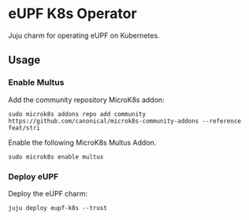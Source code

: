 # eUPF K8s Operator

Juju charm for operating eUPF on Kubernetes.

## Usage

### Enable Multus
Add the community repository MicroK8s addon:

```
sudo microk8s addons repo add community https://github.com/canonical/microk8s-community-addons --reference feat/stri
```

Enable the following MicroK8s Multus Addon.

```
sudo microk8s enable multus
```

### Deploy eUPF

Deploy the eUPF charm:

```
juju deploy eupf-k8s --trust
```
